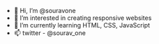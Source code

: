 - 👋 Hi, I’m @souravone
- 👀 I’m interested in creating responsive websites
- 🌱 I’m currently learning HTML, CSS, JavaScript
- 📫 twitter - @sourav_one

<!---
souravone/souravone is a ✨ special ✨ repository because its `README.md` (this file) appears on your GitHub profile.
You can click the Preview link to take a look at your changes.
--->
